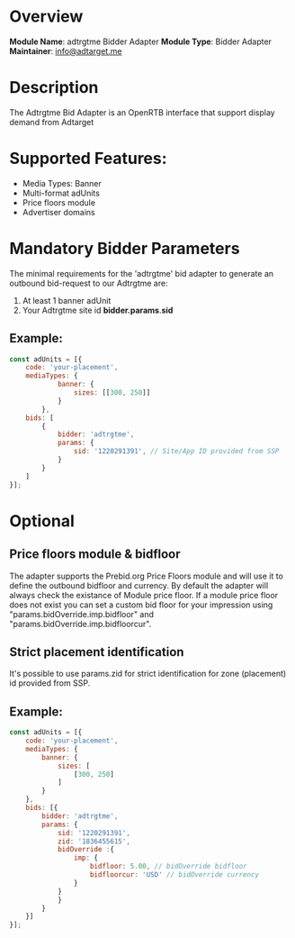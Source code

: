 # Overview

**Module Name**: adtrgtme Bidder Adapter
**Module Type**: Bidder Adapter
**Maintainer**: info@adtarget.me

# Description
The Adtrgtme Bid Adapter is an OpenRTB interface that support display demand from Adtarget 

# Supported Features:
* Media Types: Banner 
* Multi-format adUnits
* Price floors module
* Advertiser domains

# Mandatory Bidder Parameters
The minimal requirements for the 'adtrgtme' bid adapter to generate an outbound bid-request to our Adtrgtme are:
1. At least 1 banner adUnit 
2. Your Adtrgtme site id **bidder.params**.**sid**

## Example:
```javascript
const adUnits = [{
    code: 'your-placement',
    mediaTypes: {
            banner: {
                sizes: [[300, 250]]
            }
        },
    bids: [
        {
            bidder: 'adtrgtme',
            params: {
                sid: '1220291391', // Site/App ID provided from SSP
            }
        }
    ]
}];
```

# Optional 
## Price floors module & bidfloor
The adapter supports the Prebid.org Price Floors module and will use it to define the outbound bidfloor and currency.
By default the adapter will always check the existance of Module price floor.
If a module price floor does not exist you can set a custom bid floor for your impression using "params.bidOverride.imp.bidfloor" and "params.bidOverride.imp.bidfloorcur".
## Strict placement identification
It's possible to use params.zid for strict identification for zone (placement) id provided from SSP. 


## Example:
```javascript
const adUnits = [{
    code: 'your-placement',
    mediaTypes: {
        banner: {
            sizes: [
                [300, 250]
            ]
        }
    },
    bids: [{
        bidder: 'adtrgtme',
        params: {
            sid: '1220291391',
            zid: '1836455615',
            bidOverride :{
                imp: {
                    bidfloor: 5.00, // bidOverride bidfloor
                    bidfloorcur: 'USD' // bidOverride currency
                }
            }
            }
        }
    }]
}];
```